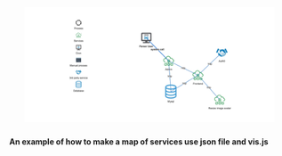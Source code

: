 <h1 align="center">
  <br>
  <img src="./image.jpg" alt="image" width="450">
  <br>
</h1>

#### An example of how to make a map of services use json file and vis.js